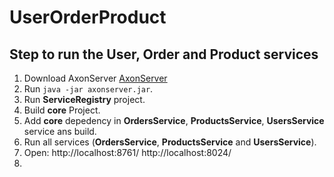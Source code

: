 # UserOrderProduct

## Step to run the User, Order and Product services
1. Download AxonServer [AxonServer](https://axoniq.io/product-overview/axon-server)
2. Run ```java -jar axonserver.jar```.
3. Run **ServiceRegistry** project.
4. Build **core** Project.
5. Add **core** depedency in **OrdersService**, **ProductsService**, **UsersService** service ans build.
6. Run all services (**OrdersService**, **ProductsService** and **UsersService**).
7. Open:
            http://localhost:8761/
            http://localhost:8024/
8. 
          
